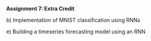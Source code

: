 **Assignment 7: Extra Credit**

b) Implementation of MNIST classification using RNNs 

e) Building a timeseries forecasting model using an RNN

